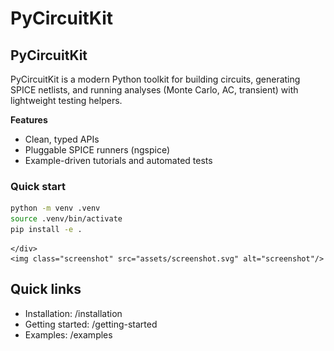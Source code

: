 # PyCircuitKit

<div class="hero">
	<div class="text">

## PyCircuitKit

PyCircuitKit is a modern Python toolkit for building circuits, generating SPICE netlists, and running analyses (Monte Carlo, AC, transient) with lightweight testing helpers.

**Features**

- Clean, typed APIs
- Pluggable SPICE runners (ngspice)
- Example-driven tutorials and automated tests

### Quick start

```bash
python -m venv .venv
source .venv/bin/activate
pip install -e .
```
	</div>
	<img class="screenshot" src="assets/screenshot.svg" alt="screenshot"/>
</div>

## Quick links

- Installation: /installation
- Getting started: /getting-started
- Examples: /examples
